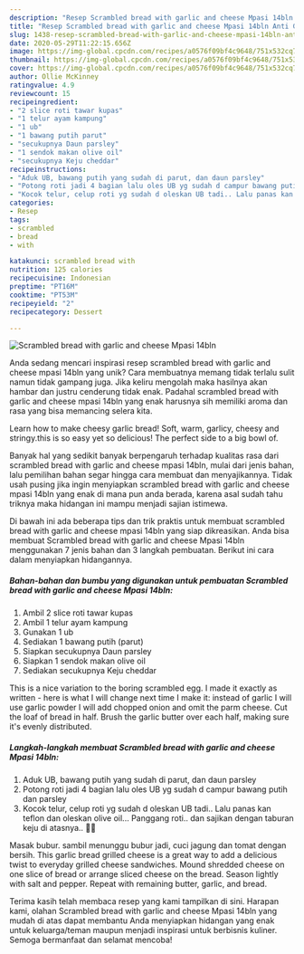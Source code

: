 ```yaml
---
description: "Resep Scrambled bread with garlic and cheese Mpasi 14bln Anti Gagal"
title: "Resep Scrambled bread with garlic and cheese Mpasi 14bln Anti Gagal"
slug: 1438-resep-scrambled-bread-with-garlic-and-cheese-mpasi-14bln-anti-gagal
date: 2020-05-29T11:22:15.656Z
image: https://img-global.cpcdn.com/recipes/a0576f09bf4c9648/751x532cq70/scrambled-bread-with-garlic-and-cheese-mpasi-14bln-foto-resep-utama.jpg
thumbnail: https://img-global.cpcdn.com/recipes/a0576f09bf4c9648/751x532cq70/scrambled-bread-with-garlic-and-cheese-mpasi-14bln-foto-resep-utama.jpg
cover: https://img-global.cpcdn.com/recipes/a0576f09bf4c9648/751x532cq70/scrambled-bread-with-garlic-and-cheese-mpasi-14bln-foto-resep-utama.jpg
author: Ollie McKinney
ratingvalue: 4.9
reviewcount: 15
recipeingredient:
- "2 slice roti tawar kupas"
- "1 telur ayam kampung"
- "1 ub"
- "1 bawang putih parut"
- "secukupnya Daun parsley"
- "1 sendok makan olive oil"
- "secukupnya Keju cheddar"
recipeinstructions:
- "Aduk UB, bawang putih yang sudah di parut, dan daun parsley"
- "Potong roti jadi 4 bagian lalu oles UB yg sudah d campur bawang putih dan parsley"
- "Kocok telur, celup roti yg sudah d oleskan UB tadi.. Lalu panas kan teflon dan oleskan olive oil... Panggang roti.. dan sajikan dengan taburan keju di atasnya.. 🧡💛"
categories:
- Resep
tags:
- scrambled
- bread
- with

katakunci: scrambled bread with 
nutrition: 125 calories
recipecuisine: Indonesian
preptime: "PT16M"
cooktime: "PT53M"
recipeyield: "2"
recipecategory: Dessert

---
```



![Scrambled bread with garlic and cheese Mpasi 14bln](https://img-global.cpcdn.com/recipes/a0576f09bf4c9648/751x532cq70/scrambled-bread-with-garlic-and-cheese-mpasi-14bln-foto-resep-utama.jpg)

Anda sedang mencari inspirasi resep scrambled bread with garlic and cheese mpasi 14bln yang unik? Cara membuatnya memang tidak terlalu sulit namun tidak gampang juga. Jika keliru mengolah maka hasilnya akan hambar dan justru cenderung tidak enak. Padahal scrambled bread with garlic and cheese mpasi 14bln yang enak harusnya sih memiliki aroma dan rasa yang bisa memancing selera kita.

Learn how to make cheesy garlic bread! Soft, warm, garlicy, cheesy and stringy.this is so easy yet so delicious! The perfect side to a big bowl of.

Banyak hal yang sedikit banyak berpengaruh terhadap kualitas rasa dari scrambled bread with garlic and cheese mpasi 14bln, mulai dari jenis bahan, lalu pemilihan bahan segar hingga cara membuat dan menyajikannya. Tidak usah pusing jika ingin menyiapkan scrambled bread with garlic and cheese mpasi 14bln yang enak di mana pun anda berada, karena asal sudah tahu triknya maka hidangan ini mampu menjadi sajian istimewa.


Di bawah ini ada beberapa tips dan trik praktis untuk membuat scrambled bread with garlic and cheese mpasi 14bln yang siap dikreasikan. Anda bisa membuat Scrambled bread with garlic and cheese Mpasi 14bln menggunakan 7 jenis bahan dan 3 langkah pembuatan. Berikut ini cara dalam menyiapkan hidangannya.

<!--inarticleads1-->

##### Bahan-bahan dan bumbu yang digunakan untuk pembuatan Scrambled bread with garlic and cheese Mpasi 14bln:

1. Ambil 2 slice roti tawar kupas
1. Ambil 1 telur ayam kampung
1. Gunakan 1 ub
1. Sediakan 1 bawang putih (parut)
1. Siapkan secukupnya Daun parsley
1. Siapkan 1 sendok makan olive oil
1. Sediakan secukupnya Keju cheddar


This is a nice variation to the boring scrambled egg. I made it exactly as written - here is what I will change next time I make it: instead of garlic I will use garlic powder I will add chopped onion and omit the parm cheese. Cut the loaf of bread in half. Brush the garlic butter over each half, making sure it&#39;s evenly distributed. 

<!--inarticleads2-->

##### Langkah-langkah membuat Scrambled bread with garlic and cheese Mpasi 14bln:

1. Aduk UB, bawang putih yang sudah di parut, dan daun parsley
1. Potong roti jadi 4 bagian lalu oles UB yg sudah d campur bawang putih dan parsley
1. Kocok telur, celup roti yg sudah d oleskan UB tadi.. Lalu panas kan teflon dan oleskan olive oil... Panggang roti.. dan sajikan dengan taburan keju di atasnya.. 🧡💛


Masak bubur. sambil menunggu bubur jadi, cuci jagung dan tomat dengan bersih. This garlic bread grilled cheese is a great way to add a delicious twist to everyday grilled cheese sandwiches. Mound shredded cheese on one slice of bread or arrange sliced cheese on the bread. Season lightly with salt and pepper. Repeat with remaining butter, garlic, and bread. 

Terima kasih telah membaca resep yang kami tampilkan di sini. Harapan kami, olahan Scrambled bread with garlic and cheese Mpasi 14bln yang mudah di atas dapat membantu Anda menyiapkan hidangan yang enak untuk keluarga/teman maupun menjadi inspirasi untuk berbisnis kuliner. Semoga bermanfaat dan selamat mencoba!
